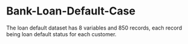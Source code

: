# Bank-Loan-Default-Case
The loan default dataset has 8 variables and 850 records, each record being loan default status for each customer.
